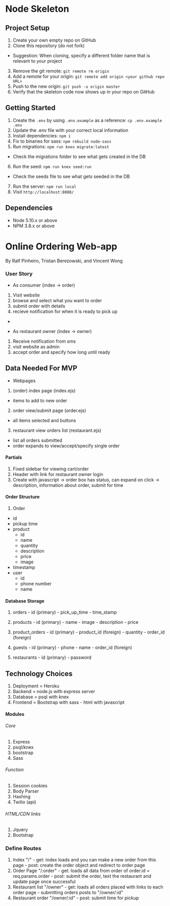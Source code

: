 # Node Skeleton

## Project Setup

1. Create your own empty repo on GitHub
2. Clone this repository (do not fork)
  - Suggestion: When cloning, specify a different folder name that is relevant to your project
3. Remove the git remote: `git remote rm origin`
4. Add a remote for your origin: `git remote add origin <your github repo URL>`
5. Push to the new origin: `git push -u origin master`
6. Verify that the skeleton code now shows up in your repo on GitHub

## Getting Started

1. Create the `.env` by using `.env.example` as a reference: `cp .env.example .env`
2. Update the .env file with your correct local information
3. Install dependencies: `npm i`
4. Fix to binaries for sass: `npm rebuild node-sass`
5. Run migrations: `npm run knex migrate:latest`
  - Check the migrations folder to see what gets created in the DB
6. Run the seed: `npm run knex seed:run`
  - Check the seeds file to see what gets seeded in the DB
7. Run the server: `npm run local`
8. Visit `http://localhost:8080/`

## Dependencies

- Node 5.10.x or above
- NPM 3.8.x or above

# Online Ordering Web-app
By Ralf Pinheiro, Tristan Berezowski, and Vincent Wong

### User Story

- As consumer (index -> order)
1. Visit website
2. browse and select what you want to order
3. submit order with details
4. recieve notification for when it is ready to pick up
- 

- As restaurant owner (index -> owner)
1. Receive notification from sms
2. visit website as admin
3. accept order and specify how long until ready

## Data Needed For MVP

- Webpages
1. (order) index page  (index.ejs)
  - items to add to new order
2. order view/submit page (order.ejs)
  - all items selected and buttons
3. restaurant view orders list (restaurant.ejs)
  - list all orders submitted
  - order expands to view/accept/specify single order

#### Partials
1. Fixed sidebar for viewing cart/order
2. Header with link for restaurant owner login
3. Create with javascript -> order box has status, can expand on click -> description, information about order, submit for time

#### Order Structure
1. Order
  - id
  - pickup time
  - product
    - id
    - name
    - quantity
    - description
    - price
    - image
  - timestamp
  - user
    - id
    - phone number
    - name

#### Database Storage

  1. orders
    - id          (primary)
    - pick_up_time
    - time_stamp
  
  2. products
    - id          (primary)
    - name
    - image
    - description
    - price
  
  3. product_orders
    - id          (primary)
    - product_id  (foreign)
    - quantity
    - order_id    (foreign)
  
  4. guests
    - id          (primary)
    - phone
    - name
    - order_id    (foreign)

  5. restaurants
    - id          (primary)
    - password

## Technology Choices

  1. Deployment = Heroku
  2. Backend = node.js with express server
  3. Database = psql with knex
  4. Frontend = Bootstrap with sass
    - html with javascript
  
#### Modules

###### Core
  1. Express
  2. psql/knex
  3. bootstrap
  4. Sass
###### Function
  1. Session cookies
  2. Body Parser
  3. Hashing
  4. Twilio (api)

###### HTML/CDN links
  1. Jquery
  2. Bootstrap

### Define Routes

  1. Index "/"
    - get: index loads and you can make a new order from this page 
    - post: create the order object and redirect to order page
  2. Order Page "/:order"
    - get: loads all data from order of order.id = req.params.order
    - post: submit the order, text the restaurant and update page once successful
  3. Restaurant list "/owner"
    - get: loads all orders placed with links to each order page
    - submitting orders posts to "/owner/:id"
  4. Restaurant order "/owner/:id"
    - post: submit time for pickup